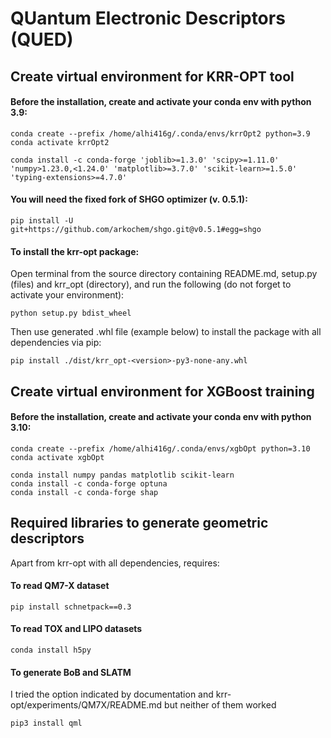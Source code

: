 # QUantum Electronic Descriptors (QUED)

## Create virtual environment for KRR-OPT tool

#### Before the installation, create and activate your conda env with python 3.9:
```console
conda create --prefix /home/alhi416g/.conda/envs/krrOpt2 python=3.9
conda activate krrOpt2

conda install -c conda-forge 'joblib>=1.3.0' 'scipy>=1.11.0' 'numpy>1.23.0,<1.24.0' 'matplotlib>=3.7.0' 'scikit-learn>=1.5.0' 'typing-extensions>=4.7.0'
```

#### You will need the fixed fork of SHGO optimizer (v. 0.5.1):
```console
pip install -U git+https://github.com/arkochem/shgo.git@v0.5.1#egg=shgo
```

#### To install the krr-opt package: 
Open terminal from the source directory containing README.md, setup.py (files) 
and krr_opt (directory), and run the following (do not forget to activate your environment):
```console
python setup.py bdist_wheel
```
Then use generated .whl file (example below) to install the package with all dependencies via pip:
```console
pip install ./dist/krr_opt-<version>-py3-none-any.whl
```

## Create virtual environment for XGBoost training

#### Before the installation, create and activate your conda env with python 3.10:
```console
conda create --prefix /home/alhi416g/.conda/envs/xgbOpt python=3.10
conda activate xgbOpt

conda install numpy pandas matplotlib scikit-learn
conda install -c conda-forge optuna
conda install -c conda-forge shap
```

## Required libraries to generate geometric descriptors

Apart from krr-opt with all dependencies, requires:

#### To read QM7-X dataset
```console
pip install schnetpack==0.3
```

#### To read TOX and LIPO datasets
```console
conda install h5py
```

#### To generate BoB and SLATM
I tried the option indicated by documentation and krr-opt/experiments/QM7X/README.md but neither of them worked
```console
pip3 install qml
```

